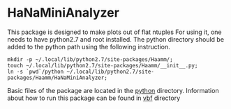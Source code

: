 # HaNaMiniAnalyzer
This package is designed to make plots out of flat ntuples
For using it, one needs to have python2.7 and root installed. The python directory should be added to the python path using the following instruction.

```
mkdir -p ~/.local/lib/python2.7/site-packages/Haamm/;
touch ~/.local/lib/python2.7/site-packages/Haamm/__init__.py;
ln -s `pwd`/python ~/.local/lib/python2.7/site-packages/Haamm/HaNaMiniAnalyzer;
```

Basic files of the package are located in the [python](python) directory.
Information about how to run this package can be found in [vbf](vbf) directory
